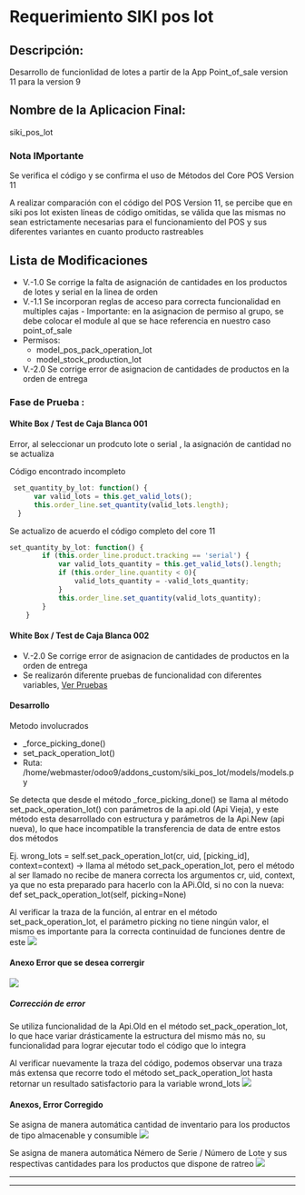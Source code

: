 # Requerimiento SIKI pos lot

## Descripción: 

Desarrollo de funcionlidad de lotes a partir de la App Point_of_sale version 11 para la version 9

## Nombre de la Aplicacion Final: 

siki_pos_lot

### Nota IMportante

Se verifica el código y se confirma el uso de Métodos del Core POS Version 11

A realizar comparación con el código del POS Version 11, se percibe que en siki pos lot existen líneas de código omitidas, se válida que las mismas no sean estrictamente necesarias para el funcionamiento del POS y sus diferentes variantes en cuanto producto rastreables

## Lista de Modificaciones

* V.-1.0 Se corrige la falta de asignación de cantidades en los productos de lotes y serial en la linea de orden
* V.-1.1 Se incorporan reglas de acceso para correcta funcionalidad en multiples cajas - Importante: en la asignacion de permiso al grupo, se debe colocar el module al que se hace referencia en nuestro caso point_of_sale
 * Permisos:
    * model_pos_pack_operation_lot
    * model_stock_production_lot
* V.-2.0 Se corrige error de asignacion de cantidades de productos en la orden de entrega


### Fase de Prueba : 

#### White Box / Test de Caja Blanca 001

Error, al seleccionar un prodcuto lote o serial , la asignación de cantidad no se actualiza 

Código encontrado incompleto 

``` ../siki_pos_lot/static/src/js/pos.js
 set_quantity_by_lot: function() {
      var valid_lots = this.get_valid_lots();
      this.order_line.set_quantity(valid_lots.length);
  }
```
Se actualizo de acuerdo el código completo del core 11

```  ../siki_pos_lot/static/src/js/pos.js
set_quantity_by_lot: function() {
        if (this.order_line.product.tracking == 'serial') {
            var valid_lots_quantity = this.get_valid_lots().length;
            if (this.order_line.quantity < 0){
                valid_lots_quantity = -valid_lots_quantity;
            }
            this.order_line.set_quantity(valid_lots_quantity);
        }
    }
```

#### White Box / Test de Caja Blanca 002

* V.-2.0 Se corrige error de asignacion de cantidades de productos en la orden de entrega
* Se realizarón diferente pruebas de funcionalidad con diferentes variables, [Ver Pruebas](https://docs.google.com/spreadsheets/d/1fgJCBGUPm9i0FuufIGyPcttwbkDpb9LLXH0xId0Xz2I/edit?usp=sharing)


#### Desarrollo

Metodo involucrados
* _force_picking_done()
* set_pack_operation_lot()
* Ruta: /home/webmaster/odoo9/addons_custom/siki_pos_lot/models/models.py

Se detecta que desde el método _force_picking_done() se llama al método set_pack_operation_lot() con parámetros de la api.old (Api Vieja), y este método esta desarrollado con estructura y parámetros de la Api.New (api nueva), lo que hace incompatible la transferencia de data de entre estos dos métodos

Ej. wrong_lots = self.set_pack_operation_lot(cr, uid, [picking_id], context=context) -> llama al método set_pack_operation_lot, pero el método al ser llamado no recibe de manera correcta los argumentos cr, uid, context, ya que no esta preparado para hacerlo con la APi.Old, si no con la nueva: def set_pack_operation_lot(self, picking=None)

Al verificar la traza de la función, al entrar en el método set_pack_operation_lot, el parámetro picking no tiene ningún valor, el mismo es importante para la correcta continuidad de funciones dentre de este
![](/static/src/img/Selección_743.png)
     
#### Anexo Error que se desea corrergir

![](/static/src/img/Selección_735.png)

##### Corrección de error

Se utiliza funcionalidad de la Api.Old en el método set_pack_operation_lot, lo que hace variar drásticamente la estructura del mismo más no, su funcionalidad para lograr ejecutar todo el código que lo integra

Al verificar nuevamente la traza del código, podemos observar una traza más extensa que recorre todo el método set_pack_operation_lot hasta retornar un resultado satisfactorio para la variable wrond_lots
![](/static/src/img/Selección_740.png)

#### Anexos, Error Corregido

Se asigna de manera automática cantidad de inventario para los productos de tipo almacenable y consumible
![](/static/src/img/Selección_741.png)

Se asigna de manera automática Némero de Serie / Número de Lote y sus respectivas cantidades para los productos que dispone de ratreo
![](/static/src/img/Selección_742.png)

---------------------
---------------------

